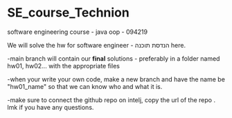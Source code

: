 # SE_course_Technion
software engineering course - java oop - 094219

We will solve the hw for software engineer - הנדסת תוכנה here. 

-main branch will contain our **final** solutions - preferably in a folder named hw01, hw02... with the appropriate files

-when your write your own code, make a new branch and have the name be "hw01_name" so that we can know who and what it is.

-make sure to connect the github repo on intelj, copy the url of the repo
.
lmk if you have any questions.
